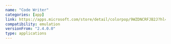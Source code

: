 ```yaml
---
name: "Code Writer"
categories: [app]
link: https://apps.microsoft.com/store/detail/colorpop/9WZDNCRFJB2J?hl=en-us&gl=us
compatibility: emulation
versionFrom: "2.4.0.0"
type: applications
---
```


